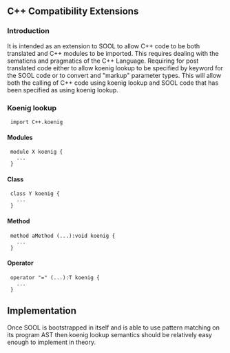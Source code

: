 ## C++ Compatibility Extensions

### Introduction
It is intended as an extension to SOOL to allow C++ code to be both translated and C++ modules to be imported. This requires dealing with the sematicns and pragmatics of the C++ Language. Requiring for post translated code either to allow koenig lookup to be specified by keyword for the SOOL code or to convert and "markup" parameter types. This will allow both the calling of C++ code using koenig lookup and SOOL code that has been specified as using koenig lookup.

### Koenig lookup
```
 import C++.koenig
```

#### Modules
```
 module X koenig {
   ...
 }
```

#### Class
```
 class Y koenig {
   ...
 }
```
#### Method
```
 method aMethod (...):void koenig {
   ...
 }
```

#### Operator
```
 operator "=" (...):T koenig {
   ...
 }
```

## Implementation
Once SOOL is bootstrapped in itself and is able to use pattern matching on its program AST then koenig lookup semantics should be relatively easy enough to implement in theory.

